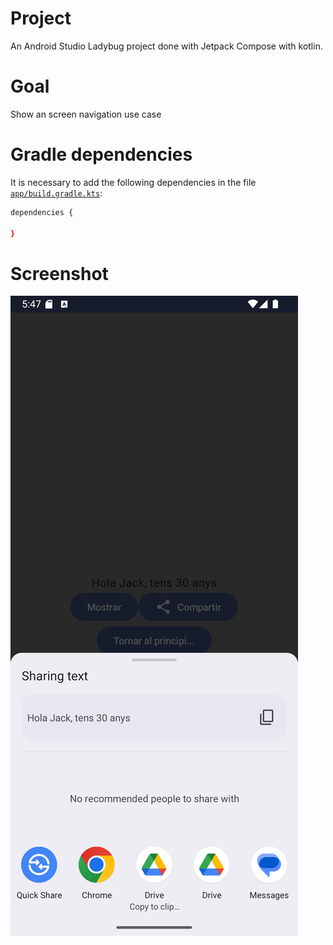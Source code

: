 # Project
An Android Studio Ladybug project done with Jetpack Compose with kotlin.

# Goal
Show an screen navigation use case

# Gradle dependencies
It is necessary to add the following dependencies in the file [`app/build.gradle.kts`](app/build.gradle.kts):

``` bash
dependencies {

}
```

# Screenshot
![image](app/screenshots/Screenshot_20241120_174744.png)

